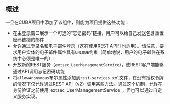 ## 概述

一旦在CUBA项目中添加了该组件，则能为项目提供这些功能：

*   在主登录窗口展示一个可选的“忘记密码”链接，用户可以给自己发送包含重置密码链接的邮件
*   允许通过登录名和电子邮件登录（这在使用REST API时也适用）。请注意，要求用户实体的电子邮件属性具有`UNIQUE`约束（简单地说，用户的电子邮件在系统中必须是唯一的）
*   开放新的REST服务（`extsec_UserManagementService`），使REST客户端能够通过API调用忘记密码功能
*   将`allowAnonymous`布尔属性添加到`rest-services.xml`文件，在没有授权令牌的情况下仅允许通过REST API（v2）调用某些方法。通过这个机制，允许在身份验证之前使用_extsec_UserManagementService_，但也可以通过自定义服务实现。